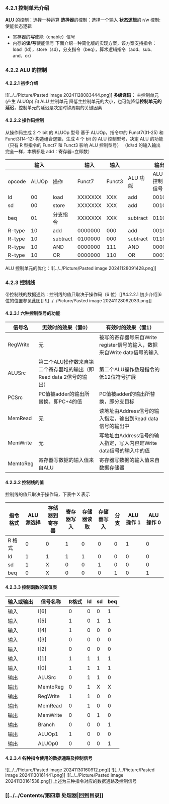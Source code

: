 ### 4.2.1 控制单元介绍
**ALU** 的控制：选择一种运算
**选择器**的控制：选择一个输入
**状态逻辑**的 r/w 控制: 使能状态逻辑 
- 寄存器的**写**使能（enable）信号 
- 内存的**读/写**使能信号
下面介绍一种简化版的实现方案，该方案支持指令：load（ld），store（sd），分支指令（beq），算术逻辑指令（add、sub、and、or）
### 4.2.2 ALU 的控制
#### 4.2.2.1 初步介绍
![[../../Picture/Pasted image 20241128083444.png]]
**多级译码：** 主控制单元 (产生 ALUOp) 和 ALU 控制单元
降低主控制单元的大小，也可能降低**控制单元的延迟**，控制单元的延迟是决定时钟周期的关键因素
#### 4.2.2.2 操作码控制 
从操作码生成 2 个 bit 的 ALUOp 型号
基于 ALUOp，指令中的 Funct7(31-25) 和 Funct3(14-12) 构造组合逻辑，生成 4 个 bit 的
ALU 控制型号，决定 ALU 的功能
（只有 R 型指令的 Funct7 和 Funct3 影响 ALU 控制型号）
（ld/sd 的输入输出完全一样，本质都是 add：寄存器+立即数）

|        | 输入    |          | 输入      | 输入     |          | 输出      |
| ------ | ----- | -------- | ------- | ------ | -------- | ------- |
| opcode | ALUOp | 操作       | Funct7  | Funct3 | ALU 功能   | ALU控制信号 |
| ld     | 00    | load     | XXXXXXX | XXX    | add      | 0010    |
| sd     | 00    | store    | XXXXXXX | XXX    | add      | 0010    |
| beq    | 01    | 分支指令     | XXXXXXX | XXX    | subtract | 0110    |
| R-type | 10    | add      | 0000000 | 000    | add      | 0010    |
| R-type | 10    | subtract | 0100000 | 000    | subtract | 0110    |
| R-type | 10    | AND      | 0000000 | 111    | AND      | 0000    |
| R-type | 10    | OR       | 0000000 | 110    | OR       | 0001    |
ALU 控制单元的优化：![[../../Picture/Pasted image 20241128091428.png]]
### 4.2.3 控制线
带控制线的数据通路：控制线的值只取决于操作码（6 位）[[#4.2.2.1 初步介绍|6位的位置参见此图]]
![[../../Picture/Pasted image 20241128092033.png]]

#### 4.2.3.1 六种控制型号的功能

| 信号名      | 无效时的效果（置0）                               | 有效时的效果（置1）                                       |
| -------- | ---------------------------------------- | ------------------------------------------------ |
| RegWrite | 无                                        | 被写的寄存器号来自Write register信号的输入，数据来自Write data信号的输入 |
| ALUSrc   | 第二个ALU操作数来自第二个寄存器堆的输出（即Read data 2信号的输出） | 第二个ALU操作数是指令的低12位符号扩展                            |
| PCSrc    | PC值被adder的输出所替换，即PC+4的值                  | PC值被adder的输出所替换，即分支目标                            |
| MemRead  | 无                                        | 读地址由Address信号的输入指定，输出到Read data信号的输出中            |
| MemWrite | 无                                        | 写地址由Address信号的输入指定，写入内容是Write data信号的输入中的值       |
| MemtoReg | 寄存器写数据的输入值来自ALU                          | 寄存器写数据的输入值来自数据存储器                                |
#### 4.2.3.2 控制线的值
控制线的值只取决于操作码，下表中 X 表示

| 指令格式 | ALU 源选择 | 存储器到寄存器 | 寄存器写入 | 存储器读取 | 存储器写入 | 分支  | ALU 操作 1 | ALU 操作 0 |
| ---- | ------- | ------- | ----- | ----- | ----- | --- | -------- | -------- |
| R 格式 | 0       | 0       | 1     | 0     | 0     | 0   | 1        | 0        |
| ld   | 1       | 1       | 1     | 1     | 0     | 0   | 0        | 0        |
| sd   | 1       | X       | 0     | 0     | 1     | 0   | 0        | 0        |
| beq  | 0       | X       | 0     | 0     | 0     | 1   | 0        | 1        |
#### 4.2.3.3 控制函数的真值表
| 输入或输出 | 信号名称     | R格式 | ld  | sd  | beq |
| ----- | -------- | --- | --- | --- | --- |
| 输入    | I[6]     | 0   | 0   | 0   | 1   |
| 输入    | I[5]     | 1   | 0   | 1   | 1   |
| 输入    | I[4]     | 1   | 0   | 0   | 0   |
| 输入    | I[3]     | 0   | 0   | 0   | 0   |
| 输入    | I[2]     | 0   | 0   | 0   | 0   |
| 输入    | I[1]     | 1   | 1   | 1   | 1   |
| 输入    | I[0]     | 1   | 1   | 1   | 1   |
| 输出    | ALUSrc   | 0   | 1   | 1   | 0   |
| 输出    | MemtoReg | 0   | 1   | X   | X   |
| 输出    | RegWrite | 1   | 1   | 0   | 0   |
| 输出    | MemRead  | 0   | 1   | 0   | 0   |
| 输出    | MemWrite | 0   | 0   | 1   | 0   |
| 输出    | Branch   | 0   | 0   | 0   | 1   |
| 输出    | ALUOp1   | 1   | 0   | 0   | 0   |
| 输出    | ALUOp0   | 0   | 0   | 0   | 1   |
#### 4.2.3.4 各种指令使用的数据通路及控制信号
![[../../Picture/Pasted image 20241130160912.png]]
![[../../Picture/Pasted image 20241130161441.png]]
![[../../Picture/Pasted image 20241130161538.png]]
上述为三种指令对应的数据通路及控制信号
### [[../../Contents/第四章 处理器|回到目录]]